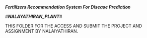 ***Fertilizers Recommendation System For Disease Prediction***

#***NALAYATHIRAN_PLANT***#

THIS FOLDER FOR THE ACCESS AND SUBMIT THE PROJECT AND ASSIGNMENT BY NALAIYATHIRAN.
